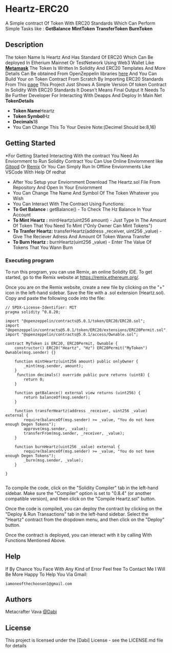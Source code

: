 # Heartz-ERC20
A Simple contract Of Token With ERC20 Standards Which Can Perform Simple Tasks like :
**GetBalance** 
**MintToken**
**TransferToken**
**BurnToken**
## Description
The token Name Is Heartz And Has Standard Of ERC20 Which Can Be deployed In Etherium Mainnet Or TestNetwork Using Web3 Wallet Like [**Metamask**](https://metamask.io/)
The Token Is Written In Solidity And ERC20 Templates And More Details Can Be obtained From OpenZeppelin libraries [here](https://openzeppelin.com/contracts/)
And You Can Build Your on Token Contract From Scratch By Importing ERC20 Standards From This [page](@openzeppelin/contracts@5.0.1/token/ERC20/ERC20.sol)
This Project Just Shows A Simple Version Of token Contract In Solidity With ERC20 Standards It Doesn't Means Final Output It Needs To Be Further Developer For Interacting With Deapps And Deploy In Main Net 
**TokenDetails**
- **Token Name**Heartz
- **Token Symbol**Hz
- **Decimals**18
- You Can Change This To Your Desire Note:(Decimel Should be:8,16)
## Getting Started
*For Getting Started Interacting With the contract You Need An Enviornment to Run Solidity Contract You Can Use Online Enviornment like [Gitpod](https://www.gitpod.io/) Or [Remix](https://remix.ethereum.org/) Or You Can Simply Run In Offline Enviornments Like VSCode With Help Of redhat 
* After You Setup your Enviornment Download The Heartz.sol File From Repository And Open In Your Enviornment
* You Can Change The Name And Symbol Of The Token Whatever you Wish
* You Can Interact With The Contract Using Functions:
* **To Get Balance :**  getBalance() - To Check The Hz Balance In Your Account
* **To Mint Heartz :**  mintHeartz(uint256 amount) - Just Type In The Amount Of Token That You Need To Mint ("Only Owner Can Mint Tokens")
* **To Tranfer Heartz:**  transferHeartz(address _receiver, uint256 _value) - Give The Reciever Adress And Amount Of Token Wanna Transfer
* **To Burn Heartz :**  burnHeartz(uint256 _value) - Enter The Value Of Tokens That You Wann Burn 


### Executing program

To run this program, you can use Remix, an online Solidity IDE. To get started, go to the Remix website at https://remix.ethereum.org/.

Once you are on the Remix website, create a new file by clicking on the "+" icon in the left-hand sidebar. Save the file with a .sol extension (Heartz.sol). Copy and paste the following code into the file:

```
// SPDX-License-Identifier: MIT
pragma solidity ^0.8.20;

import "@openzeppelin/contracts@5.0.1/token/ERC20/ERC20.sol";
import "@openzeppelin/contracts@5.0.1/token/ERC20/extensions/ERC20Permit.sol";
import "@openzeppelin/contracts@5.0.1/access/Ownable.sol";

contract MyToken is ERC20, ERC20Permit, Ownable {
    constructor() ERC20("Heartz", "Hz") ERC20Permit("MyToken") Ownable(msg.sender) {}
    
    function mintHeartz(uint256 amount) public onlyOwner {
        _mint(msg.sender, amount);
    }
     function decimals() override public pure returns (uint8) {
        return 0;
    }

    function getBalance() external view returns (uint256) {
        return balanceOf(msg.sender);
    }

    function transferHeartz(address _receiver, uint256 _value) external {
        require(balanceOf(msg.sender) >= _value, "You do not have enough Degen Tokens");
        approve(msg.sender, _value);
        transferFrom(msg.sender, _receiver, _value);
    }

    function burnHeartz(uint256 _value) external {
        require(balanceOf(msg.sender) >= _value, "You do not have enough Degen Tokens");
        _burn(msg.sender, _value);
    }

}


```

To compile the code, click on the "Solidity Compiler" tab in the left-hand sidebar. Make sure the "Compiler" option is set to "0.8.4" (or another compatible version), and then click on the "Compile Heartz.sol" button.

Once the code is compiled, you can deploy the contract by clicking on the "Deploy & Run Transactions" tab in the left-hand sidebar. Select the "Heartz" contract from the dropdown menu, and then click on the "Deploy" button.

Once the contract is deployed, you can interact with it by calling With Functions Mentioned Above.
## Help
If By Chance You Face With Any Kind of Error Feel free To Contact Me I Will Be More Happy To Help You Via Gmail:
```
iamoneofthechoosen1@gmail.com
```
## Authors

Metacrafter Vava
[@Dabi](iamoneofthechoosen1@gmail.com)


## License

This project is licensed under the [Dabi] License - see the LICENSE.md file for details
